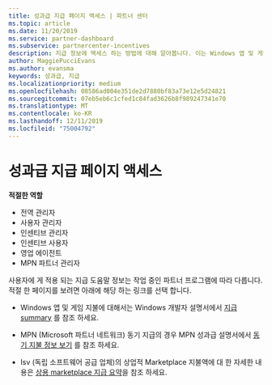 ```yaml
---
title: 성과급 지급 페이지 액세스 | 파트너 센터
ms.topic: article
ms.date: 11/20/2019
ms.service: partner-dashboard
ms.subservice: partnercenter-incentives
description: 지급 정보에 액세스 하는 방법에 대해 알아봅니다. 이는 Windows 앱 및 게임 지불액과 MPN 동기 지급에도 적용 됩니다.
author: MaggiePucciEvans
ms.author: evansma
keywords: 성과급, 지급
ms.localizationpriority: medium
ms.openlocfilehash: 08586ad004e351de2d7880bf83a73e12e5d24821
ms.sourcegitcommit: 07eb5eb6c1cfed1c84fad3626b8f989247341e70
ms.translationtype: MT
ms.contentlocale: ko-KR
ms.lasthandoff: 12/11/2019
ms.locfileid: "75004792"
---
```

# <a name="access-your-incentives-payouts-page"></a>성과급 지급 페이지 액세스

**적절한 역할**
-   전역 관리자
-   사용자 관리자
-   인센티브 관리자
-   인센티브 사용자
-   영업 에이전트
-   MPN 파트너 관리자

사용자에 게 적용 되는 지급 도움말 정보는 작업 중인 파트너 프로그램에 따라 다릅니다. 적절 한 페이지를 보려면 아래에 해당 하는 링크를 선택 합니다.

- Windows 앱 및 게임 지불에 대해서는 Windows 개발자 설명서에서 [지급 summary](https://docs.microsoft.com/windows/uwp/publish/payout-summary) 를 참조 하세요.

- MPN (Microsoft 파트너 네트워크) 동기 지급의 경우 MPN 성과급 설명서에서 [동기 지불 정보 보기](understand-incentive-payouts.md) 를 참조 하세요.

- Isv (독립 소프트웨어 공급 업체)의 상업적 Marketplace 지불액에 대 한 자세한 내용은 [상용 marketplace 지급 요약](https://docs.microsoft.com/azure/marketplace/partner-center-portal/payout-summary)을 참조 하세요.
